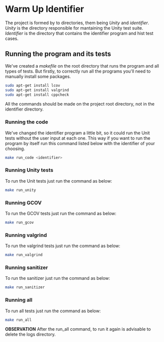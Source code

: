 # Warm Up Identifier
The project is formed by to directories, them being *Unity* and *identifier*. *Unity* is the directory responsible for mantaining the Unity test suite. *Identifier* is the directory that contains the identifier program and hist test cases.

## Running the program and its tests
We've created a *makefile* on the root directory that runs the program and all types of tests. But firstly, to correctly run all the programs you'll need to manually install some packages.

```bash
sudo apt-get install lcov
sudo apt-get install valgrind
sudo apt-get install cppcheck
```
All the commands should be made on the project root directory, not in the identifier directory.

### Running the code
We've changed the identifier program a little bit, so it could run the Unit tests without the user input at each one. This way if you want to run the program by itself run this command listed below with the identifier of your choosing.

```bash
make run_code <identifier>
```

### Running Unity tests
To run the Unit tests just run the command as below:

```bash
make run_unity
```

### Running GCOV
To run the GCOV tests just run the command as below:

```bash
make run_gcov
```

### Running valgrind
To run the valgrind tests just run the command as below:

```bash
make run_valgrind
```

### Running sanitizer
To run the sanitizer just run the command as below:

```bash
make run_sanitizer
```

### Running all
To run all tests just run the command as below:

```bash
make run_all
```

**OBSERVATION** After the run_all command, to run it again is advisable to delete the logs directory.
 
